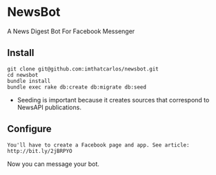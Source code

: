 # NewsBot

A News Digest Bot For Facebook Messenger

## Install

```
git clone git@github.com:imthatcarlos/newsbot.git
cd newsbot
bundle install
bundle exec rake db:create db:migrate db:seed
```

* Seeding is important because it creates sources that correspond to NewsAPI publications.

## Configure

```
You'll have to create a Facebook page and app. See article: http://bit.ly/2jBRPYO
```

Now you can message your bot.